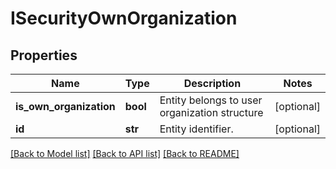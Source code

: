 # ISecurityOwnOrganization

## Properties
Name | Type | Description | Notes
------------ | ------------- | ------------- | -------------
**is_own_organization** | **bool** | Entity belongs to user organization structure | [optional] 
**id** | **str** | Entity identifier. | [optional] 

[[Back to Model list]](../README.md#documentation-for-models) [[Back to API list]](../README.md#documentation-for-api-endpoints) [[Back to README]](../README.md)

